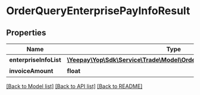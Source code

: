 # OrderQueryEnterprisePayInfoResult

## Properties
Name | Type | Description | Notes
------------ | ------------- | ------------- | -------------
**enterpriseInfoList** | [**\Yeepay\Yop\Sdk\Service\Trade\Model\OrderQueryEnterpriseInfoResult[]**](OrderQueryEnterpriseInfoResult.md) | 未命名 | [optional] 
**invoiceAmount** | **float** | 未命名 | [optional] 

[[Back to Model list]](../README.md#documentation-for-models) [[Back to API list]](../README.md#documentation-for-api-endpoints) [[Back to README]](../README.md)


